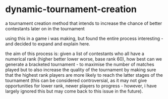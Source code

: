 # dynamic-tournament-creation

a tournament creation method that intends to increase the chance of better contestants later on in the tournament

using this in a game i was making, but found the entire process interesting - and decided to expand and explain here.

the aim of this process is: given a list of contestants who all have a numerical rank (higher better lower worse, base rank 60), how best can we generate a bracketed tournament - to maximise the number of matches played but to also increase the quality of the tournament by making sure that the highest rank players are more likely to reach the latter stages of the tournament (this can be considered controversial, as it may not give opportunities for lower rank, newer players to progress - however, i have largely ignored this but may come back to this issue in the future).
